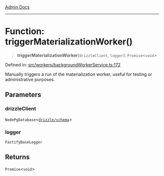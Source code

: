 [Admin Docs](/)

***

# Function: triggerMaterializationWorker()

> **triggerMaterializationWorker**(`drizzleClient`, `logger`): `Promise`\<`void`\>

Defined in: [src/workers/backgroundWorkerService.ts:172](https://github.com/Sourya07/talawa-api/blob/2dc82649c98e5346c00cdf926fe1d0bc13ec1544/src/workers/backgroundWorkerService.ts#L172)

Manually triggers a run of the materialization worker, useful for testing or administrative purposes.

## Parameters

### drizzleClient

`NodePgDatabase`\<[`drizzle/schema`](../../../drizzle/schema/README.md)\>

### logger

`FastifyBaseLogger`

## Returns

`Promise`\<`void`\>
